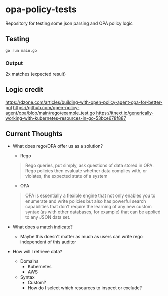 # opa-policy-tests
Repository for testing some json parsing and OPA policy logic

## Testing
`go run main.go`

### Output
2x matches (expected result)

## Logic credit

https://dzone.com/articles/building-with-open-policy-agent-opa-for-better-pol
https://github.com/open-policy-agent/opa/blob/main/rego/example_test.go
https://itnext.io/generically-working-with-kubernetes-resources-in-go-53bce678f887

## Current Thoughts

- What does rego/OPA offer us as a solution?
    - Rego
    > Rego queries, put simply, ask questions of data stored in OPA. Rego policies then evaluate whether data complies with, or violates, the expected state of a system 
    - OPA
    > OPA is essentially a flexible engine that not only enables you to enumerate and write policies but also has powerful search capabilities that don’t require the learning of any new custom syntax (as with other databases, for example) that can be applied to any JSON data set.

- What does a match indicate?
    - Maybe this doesn't  matter as much as users can write rego independent of this auditor
- How will I retrieve data?
    - Domains
        - Kubernetes
        - AWS
    - Syntax
        - Custom?
        - How do I select which resources to inspect or exclude?
